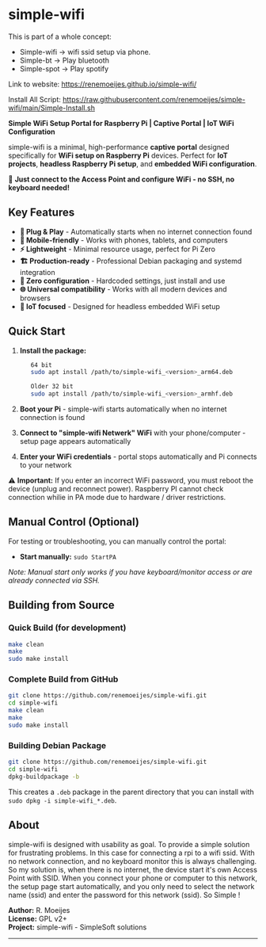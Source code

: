# simple-wifi

This is part of a whole concept: 
- Simple-wifi  -> wifi ssid setup via phone.
- Simple-bt    -> Play bluetooth
- Simple-spot  -> Play spotify

Link to website:
https://renemoeijes.github.io/simple-wifi/

Install All Script:
https://raw.githubusercontent.com/renemoeijes/simple-wifi/main/Simple-Install.sh


**Simple WiFi Setup Portal for Raspberry Pi | Captive Portal | IoT WiFi Configuration**

simple-wifi is a minimal, high-performance **captive portal** designed specifically for **WiFi setup on Raspberry Pi** devices. 
Perfect for **IoT projects**, **headless Raspberry Pi setup**, and **embedded WiFi configuration**.

🚀 **Just connect to the Access Point and configure WiFi - no SSH, no keyboard needed!**

## Key Features

- **🔌 Plug & Play** - Automatically starts when no internet connection found
- **📱 Mobile-friendly** - Works with phones, tablets, and computers  
- **⚡ Lightweight** - Minimal resource usage, perfect for Pi Zero
- **🏗️ Production-ready** - Professional Debian packaging and systemd integration
- **🔧 Zero configuration** - Hardcoded settings, just install and use
- **🌐 Universal compatibility** - Works with all modern devices and browsers
- **🎯 IoT focused** - Designed for headless embedded WiFi setup

## Quick Start

1. **Install the package:**
   ```bash
      64 bit 
      sudo apt install /path/to/simple-wifi_<version>_arm64.deb

      Older 32 bit
      sudo apt install /path/to/simple-wifi_<version>_armhf.deb
   ```

2. **Boot your Pi** - simple-wifi starts automatically when no internet connection is found

3. **Connect to "simple-wifi Netwerk" WiFi** with your phone/computer - setup page appears automatically

4. **Enter your WiFi credentials** - portal stops automatically and Pi connects to your network

⚠️ **Important:** If you enter an incorrect WiFi password, you must reboot the device (unplug and reconnect power). Raspberry PI cannot check connection whilie in PA mode due to hardware / driver restrictions.

## Manual Control (Optional)

For testing or troubleshooting, you can manually control the portal:

- **Start manually:** `sudo StartPA`

*Note: Manual start only works if you have keyboard/monitor access or are already connected via SSH.*

## Building from Source

### Quick Build (for development)
```bash
make clean
make
sudo make install
```

### Complete Build from GitHub
```bash
git clone https://github.com/renemoeijes/simple-wifi.git
cd simple-wifi
make clean
make
sudo make install
```

### Building Debian Package
```bash
git clone https://github.com/renemoeijes/simple-wifi.git
cd simple-wifi
dpkg-buildpackage -b
```
This creates a `.deb` package in the parent directory that you can install with `sudo dpkg -i simple-wifi_*.deb`.

## About

simple-wifi is designed with usability as goal. To provide a simple solution for frustrating problems.
In this case for connecting a rpi to a wifi ssid. With no network connection, and no keyboard monitor this is always challenging.
So my solution is, when there is no internet, the device start it's own Access Point with SSID. When you connect your phone or computer to this network, the setup page start automatically, and you only need to select the network name (ssid) and enter the password for this network (ssid). 
So Simple !

**Author:** R. Moeijes  
**License:** GPL v2+  
**Project:** simple-wifi - SimpleSoft solutions

---
